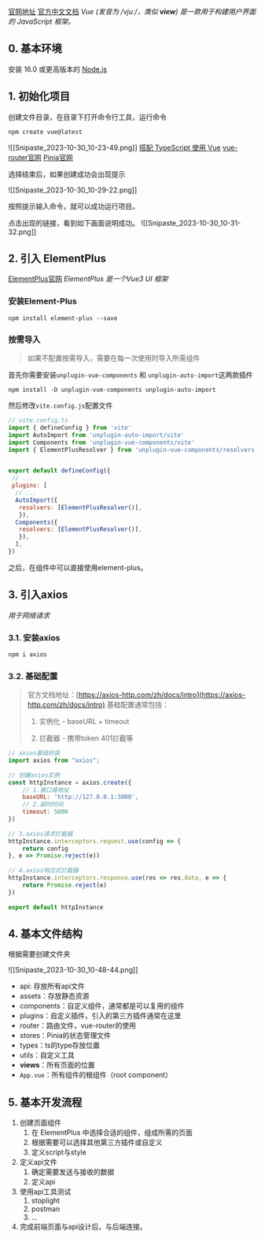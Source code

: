 [官网地址](https://vuejs.org/)
[官方中文文档](https://cn.vuejs.org/guide/introduction.html)
*Vue (发音为 /vjuː/，类似 **view**) 是一款用于构建用户界面的 JavaScript 框架。*
## 0. 基本环境

安装 16.0 或更高版本的 [Node.js](https://nodejs.org/)
## 1. 初始化项目
创建文件目录，在目录下打开命令行工具，运行命令
```shell
npm create vue@latest
```

![[Snipaste_2023-10-30_10-23-49.png]]
[搭配 TypeScript 使用 Vue](https://cn.vuejs.org/guide/typescript/overview.html)
[vue-router官网](https://router.vuejs.org/)
[Pinia官网](https://pinia.vuejs.org/)

选择结束后，如果创建成功会出现提示

![[Snipaste_2023-10-30_10-29-22.png]]

按照提示输入命令，就可以成功运行项目。

点击出现的链接，看到如下画面说明成功。
![[Snipaste_2023-10-30_10-31-32.png]]

## 2. 引入 ElementPlus
[ElementPlus官网](https://element-plus.org/zh-CN/)
*ElementPlus 是一个Vue3 UI 框架*
### 安装Element-Plus
```shell
npm install element-plus --save
```

### 按需导入

>如果不配置按需导入，需要在每一次使用时导入所需组件

首先你需要安装`unplugin-vue-components` 和 `unplugin-auto-import`这两款插件
```shell
npm install -D unplugin-vue-components unplugin-auto-import
```
然后修改`vite.config.js`配置文件
```js
// vite.config.ts
import { defineConfig } from 'vite'
import AutoImport from 'unplugin-auto-import/vite'
import Components from 'unplugin-vue-components/vite'
import { ElementPlusResolver } from 'unplugin-vue-components/resolvers'


export default defineConfig({
 // ...
 plugins: [
  // ...
  AutoImport({
   resolvers: [ElementPlusResolver()],
   }),
  Components({
   resolvers: [ElementPlusResolver()],
   }),
  ],
})
```
之后，在组件中可以直接使用element-plus。

## 3. 引入axios

*用于网络请求*
### 3.1. 安装axios

```bash
npm i axios
```

### 3.2. 基础配置

> 官方文档地址：[https://axios-http.com/zh/docs/intro](https://axios-http.com/zh/docs/intro) 基础配置通常包括：
> 
> 1. 实例化 - baseURL + timeout
>     
> 2. 拦截器 - 携带token 401拦截等
>     

```js
// axios基础封装
import axios from "axios";
  
// 创建axios实例  
const httpInstance = axios.create({
    // 1.接口基地址
    baseURL: 'http://127.0.0.1:3000',
    // 2.超时时间
    timeout: 5000
})
  
// 3.axios请求拦截器  
httpInstance.interceptors.request.use(config => {
    return config
}, e => Promise.reject(e))
  
// 4.axios响应式拦截器  
httpInstance.interceptors.response.use(res => res.data, e => {
    return Promise.reject(e)
})
    
export default httpInstance
```

## 4. 基本文件结构

根据需要创建文件夹

![[Snipaste_2023-10-30_10-48-44.png]] 

- api: 存放所有api文件
- assets：存放静态资源
- components：自定义组件，通常都是可以复用的组件
- plugins：自定义插件，引入的第三方插件通常在这里
- router：路由文件，vue-router的使用
- stores：Pinia的状态管理文件
- types：ts的type存放位置
- utils：自定义工具
- **views**：所有页面的位置
- `App.vue`：所有组件的根组件（root component）


## 5. 基本开发流程

1. 创建页面组件
	1. 在 ElementPlus 中选择合适的组件，组成所需的页面
	2. 根据需要可以选择其他第三方插件或自定义
	3. 定义script与style
2. 定义api文件
	1. 确定需要发送与接收的数据
	2. 定义api
3. 使用api工具测试
	1. stoplight
	2. postman
	3. ...
4. 完成前端页面与api设计后，与后端连接。






